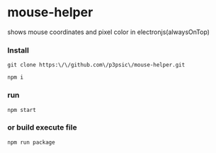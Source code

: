 # mouse-helper
shows mouse coordinates and pixel color in electronjs(alwaysOnTop)

### Install
    git clone https:\/\/github.com\/p3psic\/mouse-helper.git
    
    npm i

### run
    npm start

### or build execute file
    npm run package
